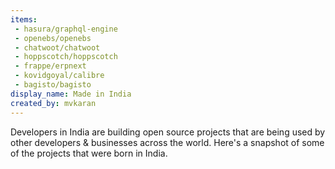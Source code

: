 ```yaml
---
items:
 - hasura/graphql-engine
 - openebs/openebs
 - chatwoot/chatwoot
 - hoppscotch/hoppscotch
 - frappe/erpnext
 - kovidgoyal/calibre
 - bagisto/bagisto
display_name: Made in India
created_by: mvkaran
---
```

Developers in India are building open source projects that are being used by other developers & businesses across the world. Here's a snapshot of some of the projects that were born in India.
